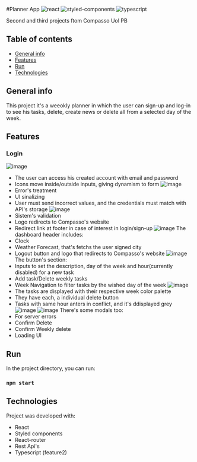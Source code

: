 #Planner App
![react](https://img.shields.io/badge/React-20232A?style=for-the-badge&logo=react&logoColor=61DAFB)
![styled-components](https://img.shields.io/badge/styled--components-DB7093?style=for-the-badge&logo=styled-components&logoColor=white)
![typescript](https://img.shields.io/badge/TypeScript-007ACC?style=for-the-badge&logo=typescript&logoColor=white)

Second and third projects ftom Compasso Uol PB

## Table of contents
* [General info](#general-info)
* [Features](#features)
* [Run](#run)
* [Technologies](#technologies)


## General info
This project it's a weeokly planner in which the user can sign-up and log-in to see his tasks, delete, create news or delete all from a selected day of the week.

## Features
### Login
![image](https://user-images.githubusercontent.com/61434161/220146026-7cf2f06b-df25-4abc-8c60-d96e38684a58.png)
* The user can access his created account with email and password
* Icons move inside/outside inputs, giving dynamism to form
![image](https://user-images.githubusercontent.com/61434161/220146948-67e5dd3a-91da-4273-b051-5f072c8aca39.png)
* Error's treatment
* UI sinalizing
* User must send incorrect values, and the credentials must match with API's storage
![image](https://user-images.githubusercontent.com/61434161/220147982-a701a98a-5828-41f2-89ee-8dd290108e39.png)
* Sistem's validation
* Logo redirects to Compasso's website
* Redirect link at footer in case of interest in login/sign-up
![image](https://user-images.githubusercontent.com/61434161/220149212-893c723a-4549-43a0-9099-c1efc7a76fc1.png)
The dashboard header includes:
* Clock
* Weather Forecast, that's fetchs the user signed city
* Logout button and logo that redirects to Compasso's website
![image](https://user-images.githubusercontent.com/61434161/220149454-03b265d6-a745-4808-bd5d-a4d1ddece588.png)
The button's section:
* Inputs to set the description, day of the week and hour(currently disabled) for a new task
* Add task/Delete weekly tasks
* Week Navigation to filter tasks by the wished day of the week
![image](https://user-images.githubusercontent.com/61434161/220150151-7c2f7c33-ce45-4d68-804b-bfc78394f0fc.png)
* The tasks are displayed with their respective week color palette
* They have each, a individual delete button
* Tasks with same hour anters in conflict, and it's ddisplayed grey
![image](https://user-images.githubusercontent.com/61434161/220150736-454fc33e-b6a4-4e57-9577-2e905e2e7b30.png)
![image](https://user-images.githubusercontent.com/61434161/220150896-743be364-7f22-42ed-87fe-92b359aab4a3.png)
There's some modals too:
* For server errors
* Confirm Delete
* Confirm Weekly delete
* Loading UI
## Run

In the project directory, you can run:
### `npm start`

## Technologies
Project was developed with:
* React
* Styled components
* React-router
* Rest Api's
* Typescript (feature2)
	

